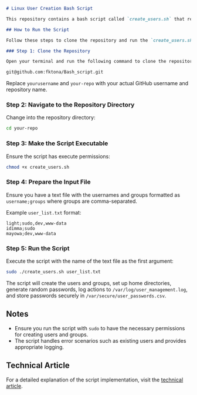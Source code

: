

```markdown
# Linux User Creation Bash Script

This repository contains a bash script called `create_users.sh` that reads a text file containing usernames and groups, creates users and groups as specified, sets up home directories, generates random passwords, and logs all actions. The script is designed to be run on an Ubuntu machine.

## How to Run the Script

Follow these steps to clone the repository and run the `create_users.sh` script:

### Step 1: Clone the Repository

Open your terminal and run the following command to clone the repository:
```
```sh
git@github.com:fktona/Bash_script.git
```

Replace `yourusername` and `your-repo` with your actual GitHub username and repository name.

### Step 2: Navigate to the Repository Directory

Change into the repository directory:

```sh
cd your-repo
```

### Step 3: Make the Script Executable

Ensure the script has execute permissions:

```sh
chmod +x create_users.sh
```

### Step 4: Prepare the Input File

Ensure you have a text file with the usernames and groups formatted as `username;groups` where groups are comma-separated.

Example `user_list.txt` format:

```
light;sudo,dev,www-data
idimma;sudo
mayowa;dev,www-data
```

### Step 5: Run the Script

Execute the script with the name of the text file as the first argument:

```sh
sudo ./create_users.sh user_list.txt
```

The script will create the users and groups, set up home directories, generate random passwords, log actions to `/var/log/user_management.log`, and store passwords securely in `/var/secure/user_passwords.csv`.

## Notes

- Ensure you run the script with `sudo` to have the necessary permissions for creating users and groups.
- The script handles error scenarios such as existing users and provides appropriate logging.

## Technical Article

For a detailed explanation of the script implementation, visit the [technical article](https://dev.to/fikan/tackling-a-tough-backend-challenge-building-a-distributed-task-scheduler-29i0).
